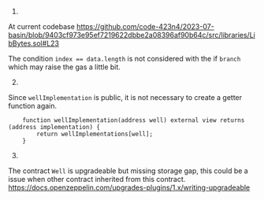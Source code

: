1.
At current codebase https://github.com/code-423n4/2023-07-basin/blob/9403cf973e95ef7219622dbbe2a08396af90b64c/src/libraries/LibBytes.sol#L23

The condition `index == data.length` is not considered with the if `branch` which may raise the gas a little bit.

2.
Since `wellImplementation` is public, it is not necessary to create a getter function again.
```
    function wellImplementation(address well) external view returns (address implementation) {
        return wellImplementations[well];
    }
```

3. 
The contract `Well` is upgradeable but missing storage gap, this could be a issue when other contract inherited from this contract.
https://docs.openzeppelin.com/upgrades-plugins/1.x/writing-upgradeable